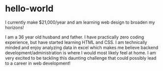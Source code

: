 # hello-world
I currently make $21,000/year and am learning web design to broaden my horizons!

I am a 36 year old husband and father.  I have practically zero coding experience, but have started learning HTML and CSS.  I am technically minded and enjoy analyzing data in excel which makes me believe backend development/administration is where I would most likely feel at home.  I am very excited to be tackling this daunting challenge that could possibly lead to a career in web development!
